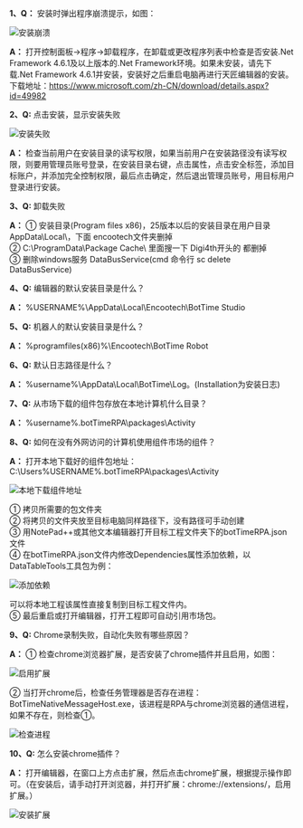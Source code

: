 **1、Q：** 安装时弹出程序崩溃提示，如图：

![安装崩溃](https://docimages.blob.core.chinacloudapi.cn/images/Studio/FAQ/installCollapse.png)

   **A：** 打开控制面板->程序->卸载程序，在卸载或更改程序列表中检查是否安装.Net Framework 4.6.1及以上版本的.Net Framework环境。如果未安装，请先下载.Net Framework 4.6.1并安装，安装好之后重启电脑再进行天匠编辑器的安装。下载地址：<https://www.microsoft.com/zh-CN/download/details.aspx?id=49982>

**2、Q:** 点击安装，显示安装失败

![安装失败](https://docimages.blob.core.chinacloudapi.cn/images/Studio/FAQ/installationFailed.png)

**A：** 检查当前用户在安装目录的读写权限，如果当前用户在安装路径没有读写权限，则要用管理员账号登录，在安装目录右键，点击属性，点击安全标签，添加目标账户，并添加完全控制权限，最后点击确定，然后退出管理员账号，用目标用户登录进行安装。

**3、Q:** 卸载失败

**A：** ① 安装目录(Program files x86)，25版本以后的安装目录在用户目录AppData\Local\，下面 encootech文件夹删掉</br>② C:\ProgramData\Package Cache\ 里面搜一下 Digi4th开头的 都删掉</br>③ 删除windows服务 DataBusService(cmd 命令行 sc delete DataBusService)

**4、Q:** 编辑器的默认安装目录是什么？

**A：** %USERNAME%\AppData\Local\Encootech\BotTime Studio

**5、Q:** 机器人的默认安装目录是什么？

**A：** %programfiles(x86)%\Encootech\BotTime Robot

**6、Q:** 默认日志路径是什么？

**A：** %username%\AppData\Local\BotTime\Log。(Installation为安装日志)

**7、Q:** 从市场下载的组件包存放在本地计算机什么目录？

**A：** %username%.botTimeRPA\packages\Activity

**8、Q:** 如何在没有外网访问的计算机使用组件市场的组件？

**A：** 打开本地下载好的组件包地址：C:\Users%USERNAME%.botTimeRPA\packages\Activity

![本地下载组件地址](https://docimages.blob.core.chinacloudapi.cn/images/Studio/FAQ/localActivitiesPosition.png)

① 拷贝所需要的包文件夹</br>② 将拷贝的文件夹放至目标电脑同样路径下，没有路径可手动创建</br>③ 用NotePad++或其他文本编辑器打开目标工程文件夹下的botTimeRPA.json文件</br>④ 在botTimeRPA.json文件内修改Dependencies属性添加依赖，以DataTableTools工具包为例：

![添加依赖](https://docimages.blob.core.chinacloudapi.cn/images/Studio/FAQ/addDependence.png)

可以将本地工程该属性直接复制到目标工程文件内。</br>⑤ 最后重启或打开编辑器，打开工程即可自动引用市场包。

**9、Q:** Chrome录制失败，自动化失败有哪些原因？

**A：** ① 检查chrome浏览器扩展，是否安装了chrome插件并且启用，如图：

![启用扩展](https://docimages.blob.core.chinacloudapi.cn/images/Studio/FAQ/googleExtension.png)

② 当打开chrome后，检查任务管理器是否存在进程：BotTimeNativeMessageHost.exe，该进程是RPA与chrome浏览器的通信进程，如果不存在，则检查①。

![检查进程](https://docimages.blob.core.chinacloudapi.cn/images/Studio/FAQ/taskManager.png)


**10、Q:** 怎么安装chrome插件？

**A：** 打开编辑器，在窗口上方点击扩展，然后点击chrome扩展，根据提示操作即可。（在安装后，请手动打开浏览器，并打开扩展：chrome://extensions/，启用扩展。）

![安装扩展](https://docimages.blob.core.chinacloudapi.cn/images/Studio/FAQ/installExtension.png)
